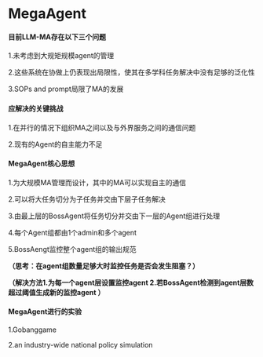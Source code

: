 # MegaAgent

#### 目前LLM-MA存在以下三个问题

1.未考虑到大规矩规模agent的管理

2.这些系统在协做上仍表现出局限性，使其在多学科任务解决中没有足够的泛化性

3.SOPs and prompt局限了MA的发展

#### 应解决的关键挑战

1.在并行的情况下组织MA之间以及与外界服务之间的通信问题

2.现有的Agent的自主能力不足

#### MegaAgent核心思想

1.为大规模MA管理而设计，其中的MA可以实现自主的通信

2.可以将大任务切分为子任务并交由下层子任务解决

3.由最上层的BossAgent将任务切分并交由下一层的Agent组进行处理

4.每个Agent组都由1个admin和多个agent

5.BossAengt监控整个agent组的输出规范

**（思考：在agent组数量足够大时监控任务是否会发生阻塞？）**

**（解决方法1.为每一个agent层设置监控agent 2.若BossAgent检测到agent层数超过阈值生成新的监控agent ）**

#### MegaAgent进行的实验

1.Gobanggame

2.an industry-wide national policy simulation